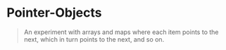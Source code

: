 # Pointer-Objects

> An experiment with arrays and maps where each item points to the next, which in turn points to the next, and so on.
